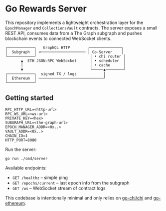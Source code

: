 # Go Rewards Server

This repository implements a lightweight orchestration layer for the
`EpochManager` and `CollectionsVault` contracts. The server exposes a small
REST API, consumes data from a The Graph subgraph and pushes blockchain events
to connected WebSocket clients.

```
┌────────────┐   GraphQL HTTP        ┌──────────────┐
│  Subgraph  │ <──────────────────── │ Go-Server    │
└────────────┘                        │ • chi router │
       ▲  ETH JSON-RPC WebSocket      │ • scheduler  │
       │                              │ • cache      │
       ▼                              └─────▲────────┘
┌────────────┐  signed TX / logs            │
│  Ethereum  │ ─────────────────────────────┘
└────────────┘
```

## Getting started

```
RPC_HTTP_URL=<http-url>
RPC_WS_URL=<ws-url>
PRIVATE_KEY=<hex>
SUBGRAPH_URL=<the-graph-url>
EPOCH_MANAGER_ADDR=<0x..>
VAULT_ADDR=<0x..>
CHAIN_ID=1
HTTP_PORT=8080
```

Run the server:

```
go run ./cmd/server
```

Available endpoints:

- `GET /healthz` – simple ping
- `GET /epochs/current` – last epoch info from the subgraph
- `GET /ws` – WebSocket stream of contract logs

This codebase is intentionally minimal and only relies on
[go-chi/chi](https://github.com/go-chi/chi) and
[go-ethereum](https://github.com/ethereum/go-ethereum).
